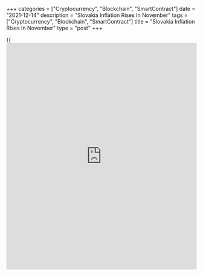 +++
categories = ["Cryptocurrency", "Blockchain", "SmartContract"]
date = "2021-12-14"
description = "Slovakia Inflation Rises In November"
tags = ["Cryptocurrency", "Blockchain", "SmartContract"]
title = "Slovakia Inflation Rises In November"
type = "post"
+++

{{<iframe id="large-banner" src="https://www.bounty.group/#slide=27.0" width="100%" height="600" scrolling="no" style="border: 0px solid rgb(216, 221, 230); border-radius: 3px;">}}

Slovakia's consumer price inflation rose unexpectedly in November,
figures from the Statistical Office of the Slovak Republic showed on
Tuesday.

The consumer price index rose 5.6 percent year-on-year in November,
following a 5.1 percent rise in October. Economists had expected a rate
of 5.0 percent.

Transport cost increased 14.4 percent yearly in November and those of
restaurants and hotels increased 12.9 percent.

Prices for alcoholic beverages and tobacco, and communication rose by
7.7 percent and 6.4 percent, respectively.

On a monthly basis, consumer prices rose 0.5 percent in November, after
a 0.6 percent gain in the previous month. This was in line with the
initial estimate.

The core inflation rose to 6.0 percent in November from 5.5 percent in
October. Economists had forecast a rise of 5.4 percent.

On a month-on-month basis, the core CPI rose 0.6 percent in November,
following a 0.2 percent increase in the prior month. Economists had
expected a 0.5 percent rise.

For comments and feedback [contact](https://www.playgroundfx.com/contact/): editorial@rtt[news](https://www.letsplayfx.com/blog/forex-news-website/).com

[Economic News][1]

 **What parts of the world are seeing the best (and worst) economic
performances lately? Click[here][2] to check out our [Econ Scorecard][2]
and find out! See up-to-the-moment [ranking](https://www.playgroundfx.com/blog/crypto-exchange-ranking/)s for the best and worst
performers in [GDP][3], [unemployment rate][4], [inflation][5] and much
more.**

   1. www.rtt[news](https://www.letsplayfx.com/blog/forex-news-website/).com/Content/EconomicNews.aspx
   2. www.rtt[news](https://www.letsplayfx.com/blog/forex-news-website/).com/economic-scorecard/world-rank/retail-sales/highest-performance.aspx
   3. www.rtt[news](https://www.letsplayfx.com/blog/forex-news-website/).com/economic-scorecard/world-rank/GDP/highest-performance.aspx
   4. www.rtt[news](https://www.letsplayfx.com/blog/forex-news-website/).com/economic-scorecard/world-rank/unemployment-rate/lowest-performance.aspx
   5. www.rtt[news](https://www.letsplayfx.com/blog/forex-news-website/).com/economic-scorecard/world-rank/CPI/highest-performance.aspx